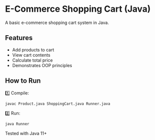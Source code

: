 # E-Commerce Shopping Cart (Java)

A basic e-commerce shopping cart system in Java.

## Features
- Add products to cart
- View cart contents
- Calculate total price
- Demonstrates OOP principles

## How to Run

1️⃣ Compile:

```bash
javac Product.java ShoppingCart.java Runner.java
```

2️⃣ Run:

```bash
java Runner
```

Tested with Java 11+
